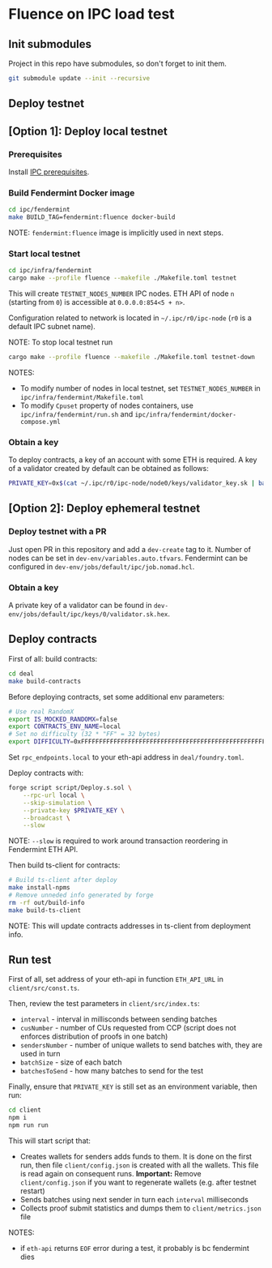 # Fluence on IPC load test

## Init submodules

Project in this repo have submodules, so don't forget to init them.

```bash
git submodule update --init --recursive
```

## Deploy testnet

## [Option 1]: Deploy local testnet

### Prerequisites

Install [IPC prerequisites](https://github.com/fluencelabs/ipc/blob/fluence/README.md#prerequisites).

### Build Fendermint Docker image

```bash
cd ipc/fendermint
make BUILD_TAG=fendermint:fluence docker-build
```

NOTE: `fendermint:fluence` image is implicitly used in next steps.

### Start local testnet

```bash
cd ipc/infra/fendermint
cargo make --profile fluence --makefile ./Makefile.toml testnet
```

This will create `TESTNET_NODES_NUMBER` IPC nodes. ETH API of node `n` (starting from `0`) is accessible at `0.0.0.0:854<5 + n>`.

Configuration related to network is located in `~/.ipc/r0/ipc-node` (`r0` is a default IPC subnet name).

NOTE: To stop local testnet run

```bash
cargo make --profile fluence --makefile ./Makefile.toml testnet-down
```

NOTES:

- To modify number of nodes in local testnet, set `TESTNET_NODES_NUMBER` in `ipc/infra/fendermint/Makefile.toml`
- To modify `Cpuset` property of nodes containers, use `ipc/infra/fendermint/run.sh` and `ipc/infra/fendermint/docker-compose.yml`

### Obtain a key

To deploy contracts, a key of an account with some ETH is required. A key of a validator created by default can be obtained as follows:

```bash
PRIVATE_KEY=0x$(cat ~/.ipc/r0/ipc-node/node0/keys/validator_key.sk | base64 -d | xxd -p -c 256 -u)
```

## [Option 2]: Deploy ephemeral testnet

### Deploy testnet with a PR

Just open PR in this repository and add a `dev-create` tag to it.
Number of nodes can be set in `dev-env/variables.auto.tfvars`.
Fendermint can be configured in `dev-env/jobs/default/ipc/job.nomad.hcl`.

### Obtain a key

A private key of a validator can be found in `dev-env/jobs/default/ipc/keys/0/validator.sk.hex`.

## Deploy contracts

First of all: build contracts:

```bash
cd deal
make build-contracts
```

Before deploying contracts, set some additional env parameters:

```bash
# Use real RandomX
export IS_MOCKED_RANDOMX=false
export CONTRACTS_ENV_NAME=local
# Set no difficulty (32 * "FF" = 32 bytes)
export DIFFICULTY=0xFFFFFFFFFFFFFFFFFFFFFFFFFFFFFFFFFFFFFFFFFFFFFFFFFFFFFFFFFFFFFFFF
```

Set `rpc_endpoints.local` to your eth-api address in `deal/foundry.toml`.

Deploy contracts with:

```bash
forge script script/Deploy.s.sol \
    --rpc-url local \
    --skip-simulation \
    --private-key $PRIVATE_KEY \
    --broadcast \
    --slow
```

NOTE: `--slow` is required to work around transaction reordering in Fendermint ETH API.

Then build ts-client for contracts:

```bash
# Build ts-client after deploy
make install-npms
# Remove unneded info generated by forge
rm -rf out/build-info
make build-ts-client
```

NOTE: This will update contracts addresses in ts-client from deployment info.

## Run test

First of all, set address of your eth-api in function `ETH_API_URL` in `client/src/const.ts`.

Then, review the test parameters in `client/src/index.ts`:
- `interval` - interval in millisconds between sending batches
- `cusNumber` - number of CUs requested from CCP (script does not enforces distribution of proofs in one batch)
- `sendersNumber` - number of unique wallets to send batches with, they are used in turn
- `batchSize` - size of each batch
- `batchesToSend` - how many batches to send for the test

Finally, ensure that `PRIVATE_KEY` is still set as an environment variable, then run:

```bash
cd client
npm i
npm run run
```

This will start script that:

- Creates wallets for senders adds funds to them. It is done on the first run, then file `client/config.json` is created with all the wallets. This file is read again on consequent runs. **Important:** Remove `client/config.json` if you want to regenerate wallets (e.g. after testnet restart)
- Sends batches using next sender in turn each `interval` milliseconds
- Collects proof submit statistics and dumps them to `client/metrics.json` file

NOTES:
- if `eth-api` returns `EOF` error during a test, it probably is bc fendermint dies
